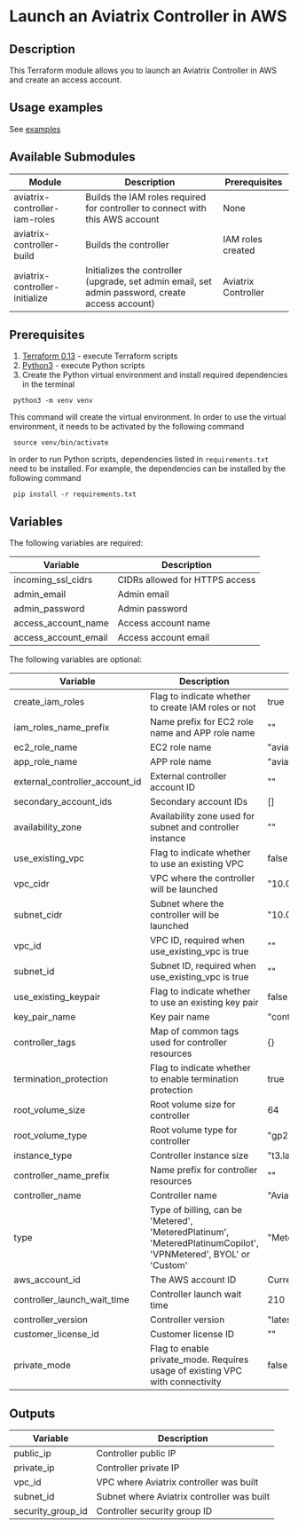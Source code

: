 # Launch an Aviatrix Controller in AWS

## Description
This Terraform module allows you to launch an Aviatrix Controller in AWS and create an access account.

## Usage examples

See [examples](https://github.com/AviatrixSystems/terraform-aviatrix-aws-controller/blob/main/examples/README.md)

## Available Submodules

| Module  | Description | Prerequisites |
| ------- | ----------- | ------------- |
| aviatrix-controller-iam-roles | Builds the IAM roles required for controller to connect with this AWS account | None |
| aviatrix-controller-build | Builds the controller | IAM roles created|
| aviatrix-controller-initialize | Initializes the controller (upgrade, set admin email, set admin password, create access account) | Aviatrix Controller |

## Prerequisites

1. [Terraform 0.13](https://www.terraform.io/downloads.html) - execute Terraform scripts
2. [Python3](https://www.python.org/downloads/) - execute Python scripts
3. Create the Python virtual environment and install required dependencies in the terminal
``` shell
 python3 -m venv venv
```
This command will create the virtual environment. In order to use the virtual environment, it needs to be activated by the following command
``` shell
 source venv/bin/activate
```
In order to run Python scripts, dependencies listed in `requirements.txt` need to be installed. For example, the dependencies can be installed by the following command
``` shell
 pip install -r requirements.txt
```

## Variables

The following variables are required:

| Variable  | Description |
| --------- | ----------- |
| incoming_ssl_cidrs | CIDRs allowed for HTTPS access |
| admin_email | Admin email |
| admin_password | Admin password |
| access_account_name | Access account name |
| access_account_email | Access account email |

The following variables are optional:

| Variable  | Description | Default |
| --------- | ----------- | ------- |
| create_iam_roles | Flag to indicate whether to create IAM roles or not | true |
| iam_roles_name_prefix | Name prefix for EC2 role name and APP role name | "" |
| ec2_role_name | EC2 role name | "aviatrix-role-ec2" |
| app_role_name | APP role name | "aviatrix-role-app" |
| external_controller_account_id | External controller account ID | "" |
| secondary_account_ids  | Secondary account IDs | [] |
| availability_zone | Availability zone used for subnet and controller instance | "" |
| use_existing_vpc | Flag to indicate whether to use an existing VPC | false |
| vpc_cidr | VPC where the controller will be launched | "10.0.0.0/16" |
| subnet_cidr | Subnet where the controller will be launched | "10.0.1.0/24" |
| vpc_id | VPC ID, required when use_existing_vpc is true | "" |
| subnet_id | Subnet ID, required when use_existing_vpc is true | "" |
| use_existing_keypair | Flag to indicate whether to use an existing key pair | false |
| key_pair_name | Key pair name | "controller_kp" |
| controller_tags | Map of common tags used for controller resources | {} |
| termination_protection | Flag to indicate whether to enable termination protection | true |
| root_volume_size | Root volume size for controller | 64 |
| root_volume_type | Root volume type for controller | "gp2" |
| instance_type | Controller instance size | "t3.large" |
| controller_name_prefix | Name prefix for controller resources | "" |
| controller_name | Controller name | "AviatrixController" |
| type | Type of billing, can be 'Metered', 'MeteredPlatinum', 'MeteredPlatinumCopilot', 'VPNMetered', BYOL' or 'Custom' | "MeteredPlatinumCopilot" |
| aws_account_id | The AWS account ID | Current caller ID |
| controller_launch_wait_time | Controller launch wait time | 210 |
| controller_version | Controller version | "latest" |
| customer_license_id | Customer license ID | "" |
| private_mode | Flag to enable private_mode. Requires usage of existing VPC with connectivity | false |

## Outputs

| Variable  | Description |
| --------- | ----------- |
| public_ip | Controller public IP |
| private_ip | Controller private IP |
| vpc_id | VPC where Aviatrix controller was built |
| subnet_id | Subnet where Aviatrix controller was built |
| security_group_id | Controller security group ID |
